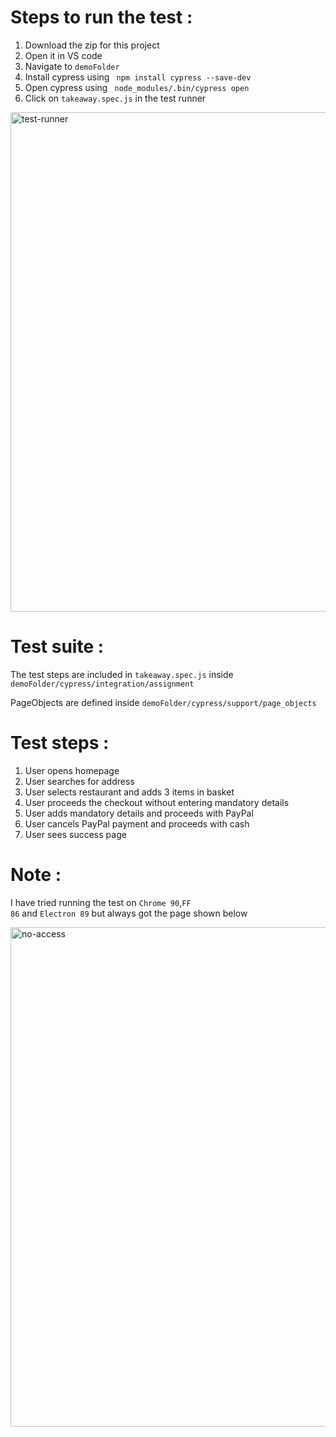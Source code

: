 # Steps to run the test :

1. Download the zip for this project
2. Open it in VS code
3. Navigate to <code>demoFolder</code>
4. Install cypress using <code> npm install cypress --save-dev </code>
5. Open cypress using <code> node_modules/.bin/cypress open </code>
6. Click on <code>takeaway.spec.js</code> in the test runner
<img width="799" alt="test-runner" src="https://user-images.githubusercontent.com/82906434/115956423-df4cd380-a4fc-11eb-9477-5e9d28059a9d.png">




# Test suite :
The test steps are included in <code>takeaway.spec.js</code> inside <code>demoFolder/cypress/integration/assignment</code>

PageObjects are defined inside <code>demoFolder/cypress/support/page_objects</code>

# Test steps :
1. User opens homepage
2. User searches for address
3. User selects restaurant and adds 3 items in basket
4. User proceeds the checkout without entering mandatory details
5. User adds mandatory details and proceeds with PayPal
6. User cancels PayPal payment and proceeds with cash
7. User sees success page

# Note :
I have tried running the test on <code>Chrome 90</code>,<code>FF 86</code> and <code>Electron 89</code> 
but always got the page shown below

<img width="799" alt="no-access" src="https://user-images.githubusercontent.com/82906434/115956040-e8d53c00-a4fa-11eb-9e1d-ab8f6acec988.png">
